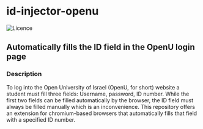 # id-injector-openu

![Licence](https://img.shields.io/github/license/bubbleship/id-injector-openu)

## Automatically fills the ID field in the OpenU login page

### Description

To log into the Open University of Israel (OpenU, for short) website a student must fill three fields: Username, password, ID number. While the first two fields can be filled automatically by the browser, the ID field must always be filled manually which is an inconvenience. This repository offers an extension for chromium-based browsers that automatically fills that field with a specified ID number.

